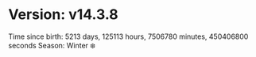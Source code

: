 # Version: v14.3.8
Time since birth: 5213 days, 125113 hours, 7506780 minutes, 450406800 seconds
Season: Winter ❄️

